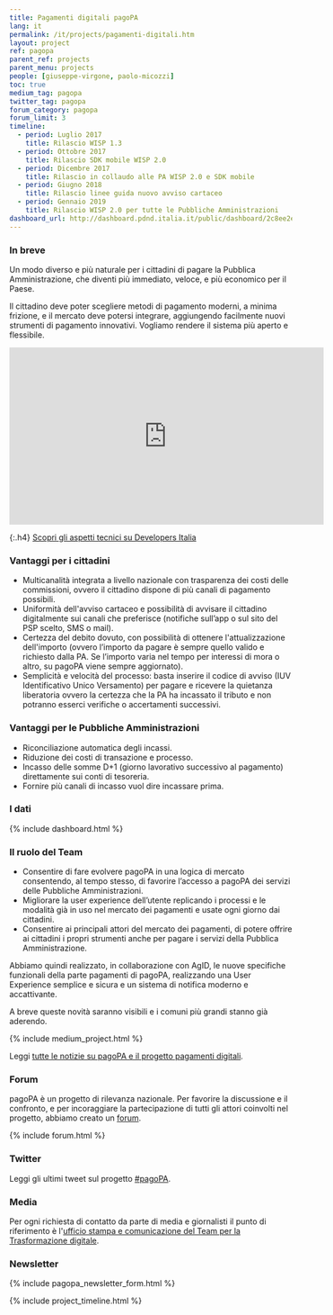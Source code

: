 ```yaml
---
title: Pagamenti digitali pagoPA
lang: it
permalink: /it/projects/pagamenti-digitali.htm
layout: project
ref: pagopa
parent_ref: projects
parent_menu: projects
people: [giuseppe-virgone, paolo-micozzi]
toc: true
medium_tag: pagopa
twitter_tag: pagopa
forum_category: pagopa
forum_limit: 3
timeline:
  - period: Luglio 2017
    title: Rilascio WISP 1.3
  - period: Ottobre 2017
    title: Rilascio SDK mobile WISP 2.0
  - period: Dicembre 2017
    title: Rilascio in collaudo alle PA WISP 2.0 e SDK mobile
  - period: Giugno 2018
    title: Rilascio linee guida nuovo avviso cartaceo
  - period: Gennaio 2019
    title: Rilascio WISP 2.0 per tutte le Pubbliche Amministrazioni
dashboard_url: http://dashboard.pdnd.italia.it/public/dashboard/2c8ee2ee-fa84-4dbf-8b6a-e7fb5f9ca950
---
```


### In breve

Un modo diverso e più naturale per i cittadini di pagare la Pubblica Amministrazione, che diventi più immediato, veloce, e più economico per il Paese.

Il cittadino deve poter scegliere metodi di pagamento moderni, a minima frizione, e il mercato deve potersi integrare, aggiungendo facilmente nuovi strumenti di pagamento innovativi. Vogliamo rendere il sistema più aperto e flessibile.

<div class="videoWrapper">
<iframe width="560" height="315" src="https://www.youtube-nocookie.com/embed/RHOAu5GwKnE" frameborder="0" allow="autoplay; encrypted-media" allowfullscreen></iframe>
</div>

{:.h4}
[Scopri gli aspetti tecnici su Developers Italia](https://developers.italia.it/it/pagopa/)

### Vantaggi per i cittadini

- Multicanalità integrata a livello nazionale con trasparenza dei costi delle commissioni, ovvero il cittadino dispone di più canali di pagamento possibili.
- Uniformità dell'avviso cartaceo e possibilità di avvisare il cittadino digitalmente sui canali che preferisce (notifiche sull’app o sul sito del PSP scelto, SMS o mail).
- Certezza del debito dovuto, con possibilità di ottenere l'attualizzazione dell'importo (ovvero l’importo da pagare è sempre quello valido e richiesto dalla PA. Se l’importo varia nel tempo per interessi di mora o altro, su pagoPA viene sempre aggiornato).
- Semplicità e velocità del processo: basta inserire il codice di avviso (IUV Identificativo Unico Versamento) per pagare e ricevere la quietanza liberatoria ovvero la certezza che la PA ha incassato il tributo e non potranno esserci verifiche o accertamenti successivi.

### Vantaggi per le Pubbliche Amministrazioni
- Riconciliazione automatica degli incassi.
- Riduzione dei costi di transazione e processo.
- Incasso delle somme D+1 (giorno lavorativo successivo al pagamento) direttamente sui conti di tesoreria.
- Fornire più canali di incasso vuol dire incassare prima.

### I dati
{% include dashboard.html %}

### Il ruolo del Team

- Consentire di fare evolvere pagoPA in una logica di mercato consentendo, al tempo stesso, di favorire l’accesso a pagoPA dei servizi delle Pubbliche Amministrazioni.
- Migliorare la user experience dell’utente replicando i processi e le modalità già in uso nel mercato dei pagamenti e usate ogni giorno dai cittadini.
- Consentire ai principali attori del mercato dei pagamenti, di potere offrire ai cittadini i propri strumenti anche per pagare i servizi della Pubblica Amministrazione.

Abbiamo quindi realizzato, in collaborazione con AgID, le nuove specifiche funzionali della parte pagamenti di pagoPA, realizzando una User Experience semplice e sicura  e un sistema di notifica moderno e accattivante.

A breve queste novità saranno visibili e i comuni più grandi stanno già aderendo.


{% include medium_project.html %}

Leggi [tutte le notizie su pagoPA e il progetto pagamenti digitali](https://medium.com/team-per-la-trasformazione-digitale/pagopa-piattaforma-unica-pagamenti-pa/home). 

### Forum
pagoPA è un progetto di rilevanza nazionale. Per favorire la discussione e il confronto, e per incoraggiare la partecipazione di tutti gli attori coinvolti nel progetto, abbiamo creato un [forum](https://forum.italia.it/c/pagopa).

{% include forum.html %}

### Twitter

Leggi gli ultimi tweet sul progetto [#pagoPA](https://twitter.com/search?f=tweets&q=%23pagopa%20from%3Ateamdigitaleit&src=typd).

### Media
Per ogni richiesta di contatto da parte di media e giornalisti il punto di riferimento è l'[ufficio stampa e comunicazione del Team per la Trasformazione digitale](https://teamdigitale.governo.it/it/contatti).

### Newsletter
{% include pagopa_newsletter_form.html %}


{% include project_timeline.html %}
